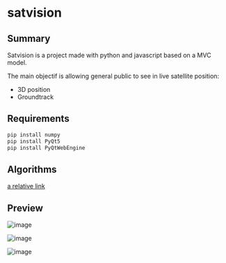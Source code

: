 # satvision

## Summary
Satvision is a project made with python and javascript based on a MVC model.

The main objectif is allowing general public to see in live satellite position:
  - 3D position
  - Groundtrack

## Requirements
```bash
pip install numpy
pip install PyQt5
pip install PyQtWebEngine
```

## Algorithms
[a relative link](mover.js)


## Preview
![image](https://github.com/LanceryH/satvision/assets/108919405/3aa9cdef-7ff2-453a-9625-1a2bd77b616a)

![image](https://github.com/LanceryH/satvision/assets/108919405/3436936a-3630-43a7-8328-d59f7238d1f8)

![image](https://github.com/LanceryH/satvision/assets/108919405/f750827a-22b7-47a3-b570-b59cb7637c48)
